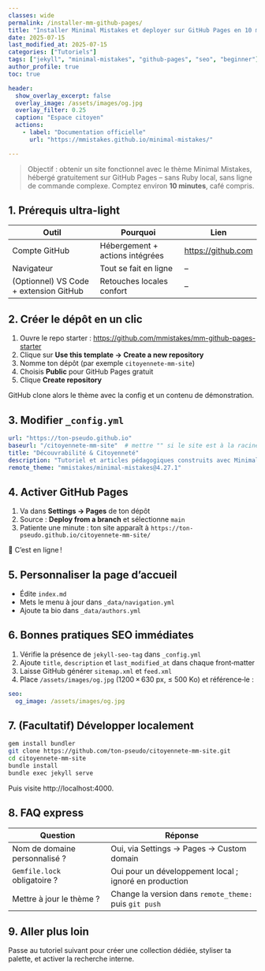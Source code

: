 ```yaml
---
classes: wide
permalink: /installer-mm-github-pages/
title: "Installer Minimal Mistakes et deployer sur GitHub Pages en 10 minutes"
date: 2025-07-15
last_modified_at: 2025-07-15
categories: ["Tutoriels"]
tags: ["jekyll", "minimal-mistakes", "github-pages", "seo", "beginner"]
author_profile: true
toc: true

header:
  show_overlay_excerpt: false
  overlay_image: /assets/images/og.jpg
  overlay_filter: 0.25
  caption: "Espace citoyen"
  actions:
    - label: "Documentation officielle"
      url: "https://mmistakes.github.io/minimal-mistakes/"

---
```


> Objectif : obtenir un site fonctionnel avec le thème Minimal Mistakes, hébergé gratuitement sur GitHub Pages – sans Ruby local, sans ligne de commande complexe. Comptez environ **10 minutes**, café compris.

## 1. Prérequis ultra-light

| Outil | Pourquoi | Lien |
|-------|----------|------|
| Compte GitHub | Hébergement + actions intégrées | https://github.com |
| Navigateur | Tout se fait en ligne | – |
| (Optionnel) VS Code + extension GitHub | Retouches locales confort | – |

## 2. Créer le dépôt en un clic

1. Ouvre le repo starter : https://github.com/mmistakes/mm-github-pages-starter  
2. Clique sur **Use this template → Create a new repository**  
3. Nomme ton dépôt (par exemple `citoyennete-mm-site`)  
4. Choisis **Public** pour GitHub Pages gratuit  
5. Clique **Create repository**

GitHub clone alors le thème avec la config et un contenu de démonstration.

## 3. Modifier `_config.yml`

```yaml
url: "https://ton-pseudo.github.io"
baseurl: "/citoyennete-mm-site"  # mettre "" si le site est à la racine
title: "Découvrabilité & Citoyenneté"
description: "Tutoriel et articles pédagogiques construits avec Minimal Mistakes"
remote_theme: "mmistakes/minimal-mistakes@4.27.1"
```

## 4. Activer GitHub Pages

1. Va dans **Settings → Pages** de ton dépôt  
2. Source : **Deploy from a branch** et sélectionne `main`  
3. Patiente une minute : ton site apparaît à `https://ton-pseudo.github.io/citoyennete-mm-site/`

🎉 C’est en ligne !

## 5. Personnaliser la page d’accueil

- Édite `index.md`  
- Mets le menu à jour dans `_data/navigation.yml`  
- Ajoute ta bio dans `_data/authors.yml`

## 6. Bonnes pratiques SEO immédiates

1. Vérifie la présence de `jekyll-seo-tag` dans `_config.yml`  
2. Ajoute `title`, `description` et `last_modified_at` dans chaque front‑matter  
3. Laisse GitHub générer `sitemap.xml` et `feed.xml`  
4. Place `/assets/images/og.jpg` (1200 × 630 px, ≤ 500 Ko) et référence‑le :

```yaml
seo:
  og_image: /assets/images/og.jpg
```

## 7. (Facultatif) Développer localement

```bash
gem install bundler
git clone https://github.com/ton-pseudo/citoyennete-mm-site.git
cd citoyennete-mm-site
bundle install
bundle exec jekyll serve
```

Puis visite http://localhost:4000.

## 8. FAQ express

| Question | Réponse |
|----------|---------|
| Nom de domaine personnalisé ? | Oui, via Settings → Pages → Custom domain |
| `Gemfile.lock` obligatoire ? | Oui pour un développement local ; ignoré en production |
| Mettre à jour le thème ? | Change la version dans `remote_theme:` puis `git push` |

## 9. Aller plus loin

Passe au tutoriel suivant pour créer une collection dédiée, styliser ta palette, et activer la recherche interne.
